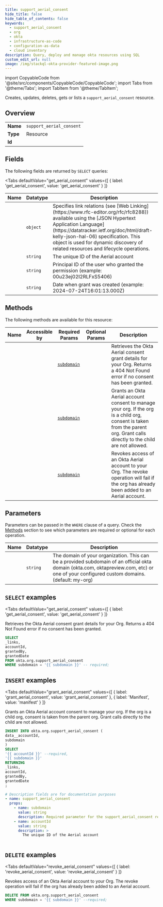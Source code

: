 ```yaml
--- 
title: support_aerial_consent
hide_title: false
hide_table_of_contents: false
keywords:
  - support_aerial_consent
  - org
  - okta
  - infrastructure-as-code
  - configuration-as-data
  - cloud inventory
description: Query, deploy and manage okta resources using SQL
custom_edit_url: null
image: /img/stackql-okta-provider-featured-image.png
---
```


import CopyableCode from '@site/src/components/CopyableCode/CopyableCode';
import Tabs from '@theme/Tabs';
import TabItem from '@theme/TabItem';

Creates, updates, deletes, gets or lists a <code>support_aerial_consent</code> resource.

## Overview
<table><tbody>
<tr><td><b>Name</b></td><td><code>support_aerial_consent</code></td></tr>
<tr><td><b>Type</b></td><td>Resource</td></tr>
<tr><td><b>Id</b></td><td><CopyableCode code="okta.org.support_aerial_consent" /></td></tr>
</tbody></table>

## Fields

The following fields are returned by `SELECT` queries:

<Tabs
    defaultValue="get_aerial_consent"
    values={[
        { label: 'get_aerial_consent', value: 'get_aerial_consent' }
    ]}
>
<TabItem value="get_aerial_consent">

<table>
<thead>
    <tr>
    <th>Name</th>
    <th>Datatype</th>
    <th>Description</th>
    </tr>
</thead>
<tbody>
<tr>
    <td><CopyableCode code="_links" /></td>
    <td><code>object</code></td>
    <td>Specifies link relations (see [Web Linking](https://www.rfc-editor.org/rfc/rfc8288)) available using the [JSON Hypertext Application Language](https://datatracker.ietf.org/doc/html/draft-kelly-json-hal-06) specification. This object is used for dynamic discovery of related resources and lifecycle operations.</td>
</tr>
<tr>
    <td><CopyableCode code="accountId" /></td>
    <td><code>string</code></td>
    <td>The unique ID of the Aerial account</td>
</tr>
<tr>
    <td><CopyableCode code="grantedBy" /></td>
    <td><code>string</code></td>
    <td>Principal ID of the user who granted the permission (example: 00u23ej02I2RLFxS5406)</td>
</tr>
<tr>
    <td><CopyableCode code="grantedDate" /></td>
    <td><code>string</code></td>
    <td>Date when grant was created (example: 2024-07-24T16:01:13.000Z)</td>
</tr>
</tbody>
</table>
</TabItem>
</Tabs>

## Methods

The following methods are available for this resource:

<table>
<thead>
    <tr>
    <th>Name</th>
    <th>Accessible by</th>
    <th>Required Params</th>
    <th>Optional Params</th>
    <th>Description</th>
    </tr>
</thead>
<tbody>
<tr>
    <td><a href="#get_aerial_consent"><CopyableCode code="get_aerial_consent" /></a></td>
    <td><CopyableCode code="select" /></td>
    <td><a href="#parameter-subdomain"><code>subdomain</code></a></td>
    <td></td>
    <td>Retrieves the Okta Aerial consent grant details for your Org. Returns a 404 Not Found error if no consent has been granted.</td>
</tr>
<tr>
    <td><a href="#grant_aerial_consent"><CopyableCode code="grant_aerial_consent" /></a></td>
    <td><CopyableCode code="insert" /></td>
    <td><a href="#parameter-subdomain"><code>subdomain</code></a></td>
    <td></td>
    <td>Grants an Okta Aerial account consent to manage your org. If the org is a child org, consent is taken from the parent org. Grant calls directly to the child are not allowed.</td>
</tr>
<tr>
    <td><a href="#revoke_aerial_consent"><CopyableCode code="revoke_aerial_consent" /></a></td>
    <td><CopyableCode code="delete" /></td>
    <td><a href="#parameter-subdomain"><code>subdomain</code></a></td>
    <td></td>
    <td>Revokes access of an Okta Aerial account to your Org. The revoke operation will fail if the org has already been added to an Aerial account.</td>
</tr>
</tbody>
</table>

## Parameters

Parameters can be passed in the `WHERE` clause of a query. Check the [Methods](#methods) section to see which parameters are required or optional for each operation.

<table>
<thead>
    <tr>
    <th>Name</th>
    <th>Datatype</th>
    <th>Description</th>
    </tr>
</thead>
<tbody>
<tr id="parameter-subdomain">
    <td><CopyableCode code="subdomain" /></td>
    <td><code>string</code></td>
    <td>The domain of your organization. This can be a provided subdomain of an official okta domain (okta.com, oktapreview.com, etc) or one of your configured custom domains. (default: my-org)</td>
</tr>
</tbody>
</table>

## `SELECT` examples

<Tabs
    defaultValue="get_aerial_consent"
    values={[
        { label: 'get_aerial_consent', value: 'get_aerial_consent' }
    ]}
>
<TabItem value="get_aerial_consent">

Retrieves the Okta Aerial consent grant details for your Org. Returns a 404 Not Found error if no consent has been granted.

```sql
SELECT
_links,
accountId,
grantedBy,
grantedDate
FROM okta.org.support_aerial_consent
WHERE subdomain = '{{ subdomain }}' -- required;
```
</TabItem>
</Tabs>


## `INSERT` examples

<Tabs
    defaultValue="grant_aerial_consent"
    values={[
        { label: 'grant_aerial_consent', value: 'grant_aerial_consent' },
        { label: 'Manifest', value: 'manifest' }
    ]}
>
<TabItem value="grant_aerial_consent">

Grants an Okta Aerial account consent to manage your org. If the org is a child org, consent is taken from the parent org. Grant calls directly to the child are not allowed.

```sql
INSERT INTO okta.org.support_aerial_consent (
data__accountId,
subdomain
)
SELECT 
'{{ accountId }}' --required,
'{{ subdomain }}'
RETURNING
_links,
accountId,
grantedBy,
grantedDate
;
```
</TabItem>
<TabItem value="manifest">

```yaml
# Description fields are for documentation purposes
- name: support_aerial_consent
  props:
    - name: subdomain
      value: string
      description: Required parameter for the support_aerial_consent resource.
    - name: accountId
      value: string
      description: >
        The unique ID of the Aerial account
        
```
</TabItem>
</Tabs>


## `DELETE` examples

<Tabs
    defaultValue="revoke_aerial_consent"
    values={[
        { label: 'revoke_aerial_consent', value: 'revoke_aerial_consent' }
    ]}
>
<TabItem value="revoke_aerial_consent">

Revokes access of an Okta Aerial account to your Org. The revoke operation will fail if the org has already been added to an Aerial account.

```sql
DELETE FROM okta.org.support_aerial_consent
WHERE subdomain = '{{ subdomain }}' --required;
```
</TabItem>
</Tabs>
